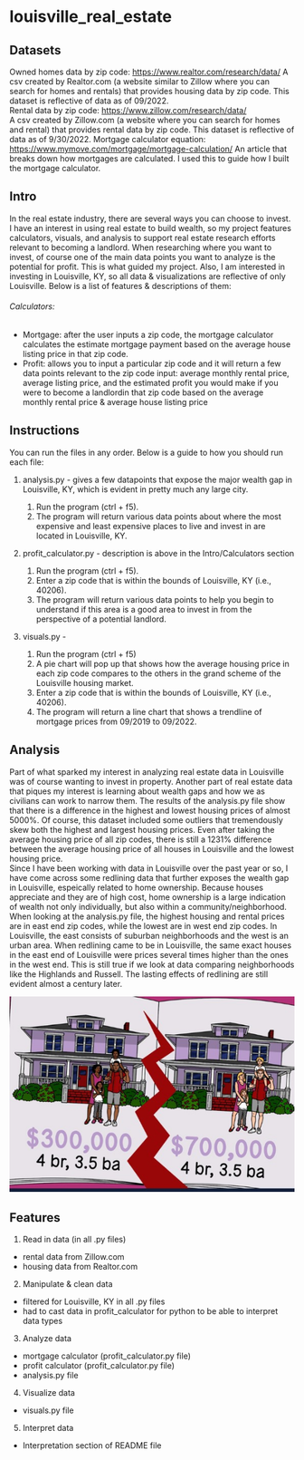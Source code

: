 # louisville_real_estate

## Datasets
Owned homes data by zip code: https://www.realtor.com/research/data/
    A csv created by Realtor.com (a website similar to Zillow where you can search for homes and rentals) that provides housing data by zip code. This dataset is reflective of data as of 09/2022.  
Rental data by zip code: https://www.zillow.com/research/data/  
    A csv created by Zillow.com (a website where you can search for homes and rental) that provides rental data by zip code. This dataset is reflective of data as of 9/30/2022.
Mortgage calculator equation: https://www.mymove.com/mortgage/mortgage-calculation/
    An article that breaks down how mortgages are calculated. I used this to guide how I built the mortgage calculator.

## Intro
In the real estate industry, there are several ways you can choose to invest. I have an interest in using real estate to build wealth, so my project features calculators, visuals, and analysis to support real estate research efforts relevant to becoming a landlord. When researching where you want to invest, of course one of the main data points you want to analyze is the potential for profit. This is what guided my project. Also, I am interested in investing in Louisville, KY, so all data & visualizations are reflective of only Louisville. Below is a list of features & descriptions of them:

###### Calculators:
- Mortgage: after the user inputs a zip code, the mortgage calculator calculates the estimate mortgage payment based on the average house listing price in that zip code. 
- Profit: allows you to input a particular zip code and it will return a few data points relevant to the zip code input: average monthly rental price, average listing price, and the estimated profit you would make if you were to become a landlordin that zip code based on the average monthly rental price & average house listing price 

## Instructions
You can run the files in any order. Below is a guide to how you should run each file:
1. analysis.py - gives a few datapoints that expose the major wealth gap in Louisville, KY, which is evident in pretty much any large city.
    1. Run the program (ctrl + f5).  
    2. The program will return various data points about where the most expensive and least expensive places to live and invest in are located in Louisville, KY.  

2. profit_calculator.py - description is above in the Intro/Calculators section
    1. Run the program (ctrl + f5).  
    2. Enter a zip code that is within the bounds of Louisville, KY (i.e., 40206).  
    3. The program will return various data points to help you begin to understand if this area is a good area to invest in from the perspective of a potential landlord.  

3. visuals.py - 
    1. Run the program (ctrl + f5)   
    2. A pie chart will pop up that shows how the average housing price in each zip code compares to the others in the grand scheme of the Louisville housing market.  
    3. Enter a zip code that is within the bounds of Louisville, KY (i.e., 40206).  
    4. The program will return a line chart that shows a trendline of mortgage prices from 09/2019 to 09/2022.  


## Analysis 
Part of what sparked my interest in analyzing real estate data in Louisville was of course wanting to invest in property. Another part of real estate data that piques my interest is learning about wealth gaps and how we as civilians can work to narrow them. The results of the analysis.py file show that there is a difference in the highest and lowest housing prices of almost 5000%. Of course, this dataset included some outliers that tremendously skew both the highest and largest housing prices. Even after taking the average housing price of all zip codes, there is still a 1231% difference between the average housing price of all houses in Louisville and the lowest housing price.  
Since I have been working with data in Louisville over the past year or so, I have come across some redlining data that further exposes the wealth gap in Louisville, espeically related to home ownership. Because houses appreciate and they are of high cost, home ownership is a large indication of wealth not only individually, but also within a community/neighborhood. When looking at the analysis.py file, the highest housing and rental prices are in east end zip codes, while the lowest are in west end zip codes. In Louisville, the east consists of suburban neighborhoods and the west is an urban area. When redlining came to be in Louisville, the same exact houses in the east end of Louisville were prices several times higher than the ones in the west end. This is still true if we look at data comparing neighborhoods like the Highlands and Russell. The lasting effects of redlining are still evident almost a century later.

![alt text](Redlining.jpg)

## Features
1. Read in data (in all .py files)
- rental data from Zillow.com
- housing data from Realtor.com
2. Manipulate & clean data
- filtered for Louisville, KY in all .py files
- had to cast data in profit_calculator for python to be able to interpret data types
3. Analyze data
- mortgage calculator (profit_calculator.py file)
- profit calculator (profit_calculator.py file)
- analysis.py file
4. Visualize data
- visuals.py file
5. Interpret data
- Interpretation section of README file